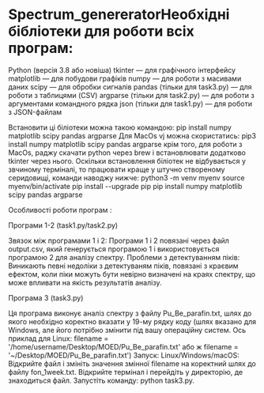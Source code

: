 # Spectrum_genereratorНеобхідні бібліотеки для роботи всіх програм:
Python (версія 3.8 або новіша)
tkinter — для графічного інтерфейсу
matplotlib — для побудови графіків
numpy — для роботи з масивами даних
scipy — для обробки сигналів
pandas (тільки для task3.py) — для роботи з таблицями (CSV)
argparse (тільки для task2.py) — для роботи з аргументами командного рядка
json (тільки для task1.py) — для роботи з JSON-файлам

Встановити ці біліотеки можна такою командою:
pip install numpy matplotlib scipy pandas argparse
Для MacOs vj можна скористатись:
pip3 install numpy matplotlib scipy pandas argparse
крім того, для роботи з MacOs, раджу скачати python через brew і встановлювати додатково tkinter через нього.
Оскільки встановлення біліотек не відбувається у звчиному терміналі, то працювати краще у штучно створеному серидовищі, команди наводжу нижче:
python3 -m venv myenv
source myenv/bin/activate
pip install --upgrade pip
pip install numpy matplotlib scipy pandas argparse

Особливості роботи програм :
  
Програми 1-2 (task1.py/task2.py)

Звязок між програмами 1 і 2:
Програми 1 і 2 повязані через файл output.csv, який генерується програмою 1 і використовується програмою 2 для аналізу спектру.
Проблеми з детектуванням піків:
Виникають певні недоліки з детектуваням піків, повязані з краєвим ефектом, коли піки можуть бути невірно визначені на краях спектру,
що може впливати на якість результатів аналізу.

Програма 3 (task3.py)

Ця програма виконує аналіз спектру з файлу Pu_Be_parafin.txt, шлях до якого необхідно коректно вказати у 19-му рядку коду 
(шлях вказано для Windows, але його потрібно змінити під вашу операційну систем. Ось приклад для Linux:
filename = '/home/username/Desktop/MOED/Pu_Be_parafin.txt' або ж filename = '~/Desktop/MOED/Pu_Be_parafin.txt')
Запуск:
Linux/Windows/macOS:
Відкрийте файл і змініть значення змінної filename на коректний шлях до файлу fon_1week.txt.
Відкрийте термінал і перейдіть у директорію, де знаходиться файл.
Запустіть команду: python task3.py.
